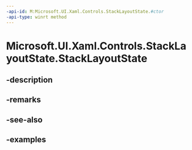 ```yaml
---
-api-id: M:Microsoft.UI.Xaml.Controls.StackLayoutState.#ctor
-api-type: winrt method
---
```


<!-- Method syntax.
public StackLayoutState.StackLayoutState()
-->

# Microsoft.UI.Xaml.Controls.StackLayoutState.StackLayoutState

## -description

## -remarks

## -see-also

## -examples

